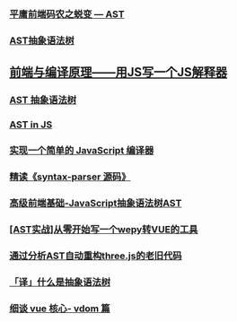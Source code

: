 ### [平庸前端码农之蜕变 — AST](https://juejin.im/post/5bfc21d2e51d4544313df666)
### [AST抽象语法树](https://juejin.im/post/5bff941e5188254e3b31b424)
## [前端与编译原理——用JS写一个JS解释器](https://segmentfault.com/a/1190000017241258)
### [AST 抽象语法树](http://jartto.wang/2018/11/17/about-ast/)
### [AST in JS](https://juejin.im/post/5c2714fb51882575f560503c)
### [实现一个简单的 JavaScript 编译器](https://juejin.im/post/5c6faa25e51d4501377ba82a)
### [精读《syntax-parser 源码》](https://juejin.im/post/5c7c7658f265da2db912888c)
### [高级前端基础-JavaScript抽象语法树AST](https://juejin.im/post/5c8d3c48f265da2d8763bdaf#heading-12)
### [[AST实战]从零开始写一个wepy转VUE的工具](https://juejin.im/post/5c877cd35188257e3b14a1bc)
### [通过分析AST自动重构three.js的老旧代码 ](https://github.com/hujiulong/blog/issues/10)

### [「译」什么是抽象语法树](https://juejin.im/post/5d05b794518825282e2c3802)
### [细谈 vue 核心- vdom 篇](https://juejin.im/post/5cab347fe51d456e7a303b3d)




























